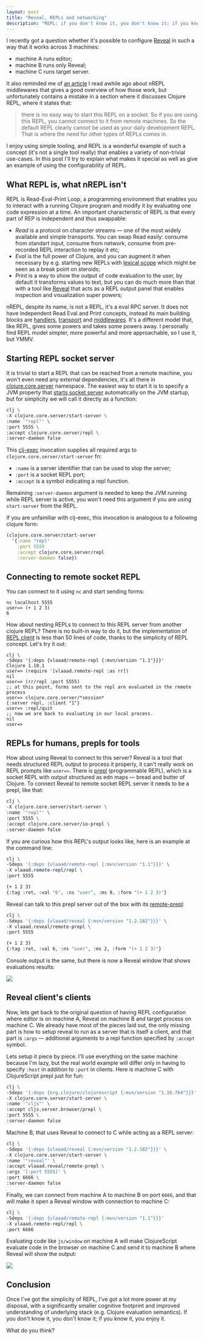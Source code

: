 ```yaml
---
layout: post
title: "Reveal, REPLs and networking"
description: "REPL: if you don't know it, you don't know it; if you know it, you enjoy it"
---
```

I recently got a question whether it's possible to configure [Reveal](vlaaad.github.io/reveal/) in such a way that it works across 3 machines:
- machine A runs editor;
- machine B runs only Reveal;
- machine C runs target server.

It also reminded me of [an article](https://suvratapte.com/nREPL-middleware/) I read awhile ago about nREPL middlewares that gives a good overview of how those work, but unfortunately contains a mistake in a section where it discusses Clojure REPL, where it states that:

> there is no easy way to start this REPL on a socket. So if you are using this REPL, you cannot connect to it from remote machines. So the default REPL clearly cannot be used as your daily development REPL. That is where the need for other types of REPLs comes in.

I enjoy using simple tooling, and REPL is a wonderful example of such a concept (it's not a single tool really) that enables a variety of non-trivial use-cases. In this post I'll try to explain what makes it special as well as give an example of using the configurability of REPL.

## What REPL is, what nREPL isn't

REPL is Read-Eval-Print Loop, a programming environment that enables you to interact with a running Clojure program and modify it by evaluating one code expression at a time. An important characteristic of REPL is that every part of REP is independent and thus swappable:
- _Read_ is a protocol on character streams — one of the most widely available and simple transports. You can swap Read easily: consume from standart input, consume from network, consume from pre-recorded REPL interaction to replay it etc;
- _Eval_ is the full power of Clojure, and you can augment it when necessary by e.g. starting new REPLs with [lexical scope](https://github.com/TristeFigure/lexikon/blob/master/src/lexikon/core.clj#L129-L148) which might be seen as a break point on steroids;
- _Print_ is a way to show the output of code evaluation to the user, by default it transforms values to text, but you can do much more than that with a tool like [Reveal](vlaaad.github.io/reveal/) that acts as a REPL output panel that enables inspection and visualization super powers;

nREPL, despite its name, is not a REPL, it's a eval RPC server. It does not have independent Read Eval and Print concepts, instead its main building blocks are [handlers](https://nrepl.org/nrepl/0.8/design/handlers.html), [transport](https://nrepl.org/nrepl/0.8/design/transports.html) and [middlewares](https://nrepl.org/nrepl/0.8/design/middleware.html). It's a different model that, like REPL, gives some powers and takes some powers away. I personally find REPL model simpler, more powerful and more approachable, so I use it, but YMMV.

## Starting REPL socket server

It is trivial to start a REPL that can be reached from a remote machine, you won't even need any external dependencies, it's all there in [clojure.core.server](https://clojure.github.io/clojure/clojure.core-api.html#clojure.core.server/start-server) namespace. The easiest way to start it is to specify a JVM property that [starts socket server](https://clojure.org/reference/repl_and_main#_launching_a_socket_server) automatically on the JVM startup, but for simplicity we will call it directly as a function:
```sh
clj \
-X clojure.core.server/start-server \
:name '"repl"' \
:port 5555 \
:accept clojure.core.server/repl \
:server-daemon false
```
This [clj-exec](https://insideclojure.org/2020/09/04/clj-exec/) invocation supplies all required args to `clojure.core.server/start-server` fn:
- `:name` is a server identifier that can be used to stop the server;
- `:port` is a socket REPL port;
- `:accept` is a symbol indicating a repl function.

Remaining `:server-daemon` argument is needed to keep the JVM running while REPL server is active, you won't need this argument if you are using `start-server` from the REPL.

If you are unfamiliar with clj-exec, this invocation is analogous to a following clojure form:
```clj
(clojure.core.server/start-server
  '{:name "repl"
    :port 5555
    :accept clojure.core.server/repl
    :server-daemon false})
```

## Connecting to remote socket REPL

You can connect to it using `nc` and start sending forms:
```
nc localhost 5555
user=> (+ 1 2 3)
6
```
How about nesting REPLs to connect to this REPL server from another clojure REPL? There is no built-in way to do it, but the implementation of [REPL client](https://github.com/vlaaad/remote-repl) is less than 50 lines of code, thanks to the simplicity of REPL concept. Let's try it out:
```
clj \
-Sdeps '{:deps {vlaaad/remote-repl {:mvn/version "1.1"}}}'
Clojure 1.10.1
user=> (require '[vlaaad.remote-repl :as rr])
nil
user=> (rr/repl :port 5555)
;; at this point, forms sent to the repl are evaluated in the remote process
user=> clojure.core.server/*session*
{:server repl, :client "1"}
user=> :repl/quit
;; now we are back to evaluating in our local process.
nil
user=> 
```

## REPLs for humans, prepls for tools

How about using Reveal to connect to this server? Reveal is a tool that needs structured REPL output to process it properly, it can't really work on REPL prompts like `user=>`. There is [prepl](https://oli.me.uk/clojure-socket-prepl-cookbook/) (programmable REPL), which is a socket REPL with output structured as edn maps — bread and butter of Clojure. To connect Reveal to remote socket REPL server it needs to be a prepl, like that:
```sh
clj \
-X clojure.core.server/start-server \
:name '"repl"' \
:port 5555 \
:accept clojure.core.server/io-prepl \
:server-daemon false
```
If you are curious how this REPL's output looks like, here is an example at the command line:
```sh
clj \
-Sdeps '{:deps {vlaaad/remote-repl {:mvn/version "1.1"}}}' \
-X vlaaad.remote-repl/repl \
:port 5555

(+ 1 2 3)
{:tag :ret, :val "6", :ns "user", :ms 9, :form "(+ 1 2 3)"}
```
Reveal can talk to this prepl server out of the box with its [remote-prepl](https://vlaaad.github.io/reveal/#remote-prepl):
```sh
clj \
-Sdeps '{:deps {vlaaad/reveal {:mvn/version "1.2.182"}}}' \
-X vlaaad.reveal/remote-prepl \
:port 5555

(+ 1 2 3)
{:tag :ret, :val 6, :ns "user", :ms 2, :form "(+ 1 2 3)"}
```
Console output is the same, but there is now a Reveal window that shows evaluations results:

![](/assets/2021-01-02/remote-prepl.png)

## Reveal client's clients

Now, lets get back to the original question of having REPL configuration where editor is on machine A, Reveal on machine B and target process on machine C. We already have most of the pieces laid out, the only missing part is how to setup reveal to run as a server that is itself a client, and that part is `:args` — additional arguments to a repl function specified by `:accept` symbol.

Lets setup it piece by piece. I'll use everything on the same machine because I'm lazy, but the real world example will differ only in having to specify `:host` in addition to `:port` in clients. Here is machine C with ClojureScript prepl just for fun:
```sh
clj \
-Sdeps '{:deps {org.clojure/clojurescript {:mvn/version "1.10.764"}}}' \
-X clojure.core.server/start-server \
:name '"cljs"' \
:accept cljs.server.browser/prepl \
:port 5555 \
:server-daemon false
```

Machine B, that uses Reveal to connect to C while acting as a REPL server:
```sh
clj \
-Sdeps '{:deps {vlaaad/reveal {:mvn/version "1.2.182"}}}' \
-X clojure.core.server/start-server \
:name '"reveal"' \
:accept vlaaad.reveal/remote-prepl \
:args '[:port 5555]' \
:port 6666 \
:server-daemon false
```

Finally, we can connect from machine A to machine B on port `6666`, and that will make it open a Reveal window with connection to machine C:
```sh
clj \
-Sdeps '{:deps {vlaaad/remote-repl {:mvn/version "1.1"}}}' 
-X vlaaad.remote-repl/repl \
:port 6666
```
Evaluating code like `js/window` on machine A will make ClojureScript evaluate code in the browser on machine C and send it to machine B where Reveal will show the output:

![](/assets/2021-01-02/cljs-prepl.png)

## Conclusion

Once I've got the simplicity of REPL, I've got a lot more power at my disposal, with a significantly smaller cognitive footprint and improved understanding of underlying stack (e.g. Clojure evaluation semantics). If you don't know it, you don't know it; if you know it, you enjoy it.

What do you think?